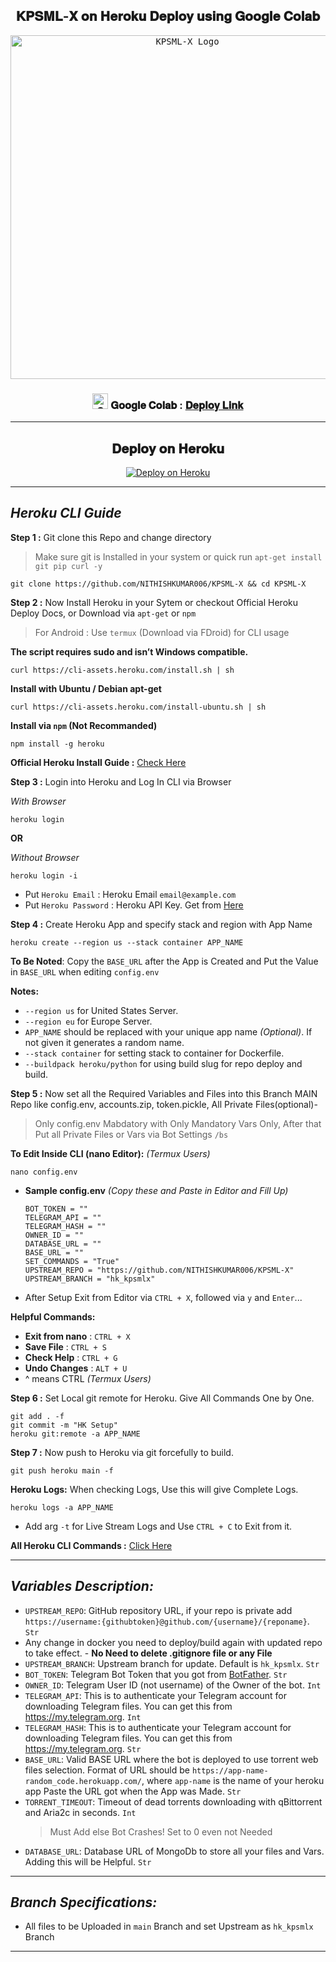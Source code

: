 <div align=center>

## 𝐊𝐏𝐒𝐌𝐋-𝐗 𝐨𝐧 𝐇𝐞𝐫𝐨𝐤𝐮 𝐃𝐞𝐩𝐥𝐨𝐲 𝐮𝐬𝐢𝐧𝐠 𝐆𝐨𝐨𝐠𝐥𝐞 𝐂𝐨𝐥𝐚𝐛

<p>
    <a href="https://github.com/NITHISHKUMAR006/KPSML-X">
        <kbd>
            <img src="https://graph.org/file/879239eb830dd6c00b07e.jpg" width="550" alt="KPSML-X Logo">
        </kbd>
    </a>
</p>

### <img src="https://graph.org/file/504ba776ef0724a4ae85b.png" width="25" alt="Google Colab Logo"> 𝐆𝐨𝐨𝐠𝐥𝐞 𝐂𝐨𝐥𝐚𝐛 : [𝐃𝐞𝐩𝐥𝐨𝐲 𝐋𝐢𝐧𝐤](https://colab.research.google.com/drive/1ntoqoj3jDq2FtU2-joizh0DO64uoec9q)

---

## 𝐃𝐞𝐩𝐥𝐨𝐲 𝐨𝐧 𝐇𝐞𝐫𝐨𝐤𝐮

[![Deploy on Heroku](https://www.herokucdn.com/deploy/button.svg)](https://dashboard.heroku.com/new?template=https://github.com/NITHISHKUMAR006/KPSML-X)

</div>

---

## ***Heroku CLI Guide***

**Step 1 :** Git clone this Repo and change directory
> Make sure git is Installed in your system or quick run `apt-get install git pip curl -y`

```shell
git clone https://github.com/NITHISHKUMAR006/KPSML-X && cd KPSML-X 
```

**Step 2 :** Now Install Heroku in your Sytem or checkout Official Heroku Deploy Docs, or Download via `apt-get` or `npm`
> For Android : Use `termux` (Download via FDroid) for CLI usage

**The script requires sudo and isn’t Windows compatible.**
```shell
curl https://cli-assets.heroku.com/install.sh | sh
```

**Install with Ubuntu / Debian apt-get**
```shell
curl https://cli-assets.heroku.com/install-ubuntu.sh | sh
```

**Install via `npm` (Not Recommanded)**
```shell
npm install -g heroku
```

**Official Heroku Install Guide :** [Check Here](https://devcenter.heroku.com/articles/heroku-cli#install-the-heroku-cli)

**Step 3 :** Login into Heroku and Log In CLI via Browser 

_With Browser_
```shell
heroku login
```

**OR**

_Without Browser_
```shell
heroku login -i
```

- Put `Heroku Email` : Heroku Email `email@example.com`
- Put `Heroku Password` : Heroku API Key. Get from [Here](https://dashboard.heroku.com/account)

**Step 4 :** Create Heroku App and specify stack and region with App Name

```shell
heroku create --region us --stack container APP_NAME
```

**To Be Noted**: Copy the `BASE_URL` after the App is Created and Put the Value in `BASE_URL` when editing `config.env`

**Notes:**
- `--region us` for United States Server.
- `--region eu` for Europe Server.
- `APP_NAME` should be replaced with your unique app name _(Optional)_. If not given it generates a random name.
- `--stack container` for setting stack to container for Dockerfile.
- `--buildpack heroku/python` for using build slug for repo deploy and build.

**Step 5 :** Now set all the Required Variables and Files into this Branch MAIN Repo like config.env, accounts.zip, token.pickle, All Private Files(optional)- 
  > Only config.env Mabdatory with Only Mandatory Vars Only, After that Put all Private Files or Vars via Bot Settings `/bs`

**To Edit Inside CLI (nano Editor):** _(Termux Users)_
```shell
nano config.env
```
- **Sample config.env** _(Copy these and Paste in Editor and Fill Up)_
  ```
  BOT_TOKEN = ""
  TELEGRAM_API = ""
  TELEGRAM_HASH = ""
  OWNER_ID = ""
  DATABASE_URL = ""
  BASE_URL = ""
  SET_COMMANDS = "True"
  UPSTREAM_REPO = "https://github.com/NITHISHKUMAR006/KPSML-X"
  UPSTREAM_BRANCH = "hk_kpsmlx"
  ```
- After Setup Exit from Editor via `CTRL + X`, followed via `y` and `Enter`...

**Helpful Commands:**
- **Exit from nano** : `CTRL + X`
- **Save File** : `CTRL + S`
- **Check Help** : `CTRL + G`
- **Undo Changes** : `ALT + U`
- ^ means CTRL _(Termux Users)_

**Step 6 :** Set Local git remote for Heroku. Give All Commands One by One.

```shell
git add . -f
git commit -m "HK Setup"
heroku git:remote -a APP_NAME
```

**Step 7 :** Now push to Heroku via git forcefully to build.

```shell
git push heroku main -f
```

**Heroku Logs:** When checking Logs, Use this will give Complete Logs.
```shell
heroku logs -a APP_NAME
```

- Add arg `-t` for Live Stream Logs and Use `CTRL + C` to Exit from it.

**All Heroku CLI Commands :** [Click Here](https://devcenter.heroku.com/articles/heroku-cli-commands#heroku-config-set)

---

## ***Variables Description:***

- `UPSTREAM_REPO`: GitHub repository URL, if your repo is private add `https://username:{githubtoken}@github.com/{username}/{reponame}`. `Str`
- Any change in docker you need to deploy/build again with updated repo to take effect. 
              - **No Need to delete .gitignore file or any File**
- `UPSTREAM_BRANCH`: Upstream branch for update. Default is `hk_kpsmlx`. `Str`
- `BOT_TOKEN`: Telegram Bot Token that you got from [BotFather](https://t.me/BotFather). `Str`
- `OWNER_ID`: Telegram User ID (not username) of the Owner of the bot. `Int`
- `TELEGRAM_API`: This is to authenticate your Telegram account for downloading Telegram files. You can get this from <https://my.telegram.org>. `Int`
- `TELEGRAM_HASH`: This is to authenticate your Telegram account for downloading Telegram files. You can get this from <https://my.telegram.org>. `Str`
- `BASE_URL`: Valid BASE URL where the bot is deployed to use torrent web files selection. Format of URL should be `https://app-name-random_code.herokuapp.com/`, where `app-name` is the name of your heroku app Paste the URL got when the App was Made. `Str`
- `TORRENT_TIMEOUT`: Timeout of dead torrents downloading with qBittorrent and Aria2c in seconds. `Int`
  > Must Add else Bot Crashes! Set to 0 even not Needed
- `DATABASE_URL`: Database URL of MongoDb to store all your files and Vars. Adding this will be Helpful. `Str`

---

## ***Branch Specifications:***

- All files to be Uploaded in `main` Branch and set Upstream as `hk_kpsmlx` Branch

---
